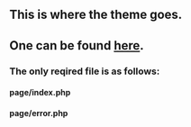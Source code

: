## This is where the theme goes. ##
## One can be found [here][theme]. ##

### The only reqired file is as follows: ###
#### page/index.php ####
#### page/error.php ####



[theme]: https://github.com/NaH012/framework-themes
